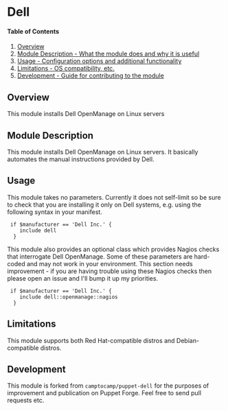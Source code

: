 # Dell

#### Table of Contents

1. [Overview](#overview)
2. [Module Description - What the module does and why it is useful](#module-description)
3. [Usage - Configuration options and additional functionality](#usage)
4. [Limitations - OS compatibility, etc.](#limitations)
5. [Development - Guide for contributing to the module](#development)

## Overview

This module installs Dell OpenManage on Linux servers

## Module Description

This module installs Dell OpenManage on Linux servers. It basically automates the
manual instructions provided by Dell.

## Usage

This module takes no parameters. Currently it does not self-limit so be sure to
check that you are installing it only on Dell systems, e.g. using the following
syntax in your manifest.

```
 if $manufacturer == 'Dell Inc.' {
    include dell
  }
```

This module also provides an optional class which provides Nagios checks that
interrogate Dell OpenManage. Some of these parameters are hard-coded and may not
work in your environment. This section needs improvement - if you are having trouble
using these Nagios checks then please open an issue and I'll bump it up my
priorities.

```
 if $manufacturer == 'Dell Inc.' {
    include dell::openmanage::nagios
  }
```

## Limitations

This module supports both Red Hat-compatible distros and Debian-compatible
distros.

## Development

This module is forked from `camptocamp/puppet-dell` for the purposes of improvement
and publication on Puppet Forge. Feel free to send pull requests etc.
